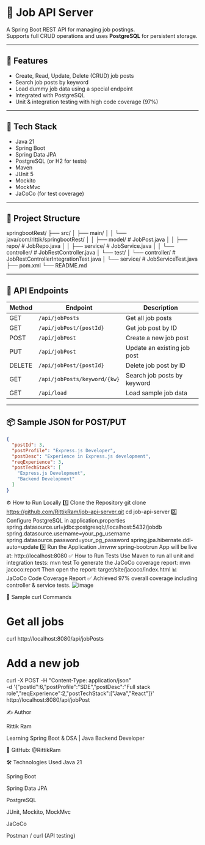 # 🧠 Job API Server

A Spring Boot REST API for managing job postings.  
Supports full CRUD operations and uses **PostgreSQL** for persistent storage.

---

## 🚀 Features

- Create, Read, Update, Delete (CRUD) job posts
- Search job posts by keyword
- Load dummy job data using a special endpoint
- Integrated with PostgreSQL
- Unit & integration testing with high code coverage (97%)

---

## 🧱 Tech Stack

- Java 21
- Spring Boot
- Spring Data JPA
- PostgreSQL (or H2 for tests)
- Maven
- JUnit 5
- Mockito
- MockMvc
- JaCoCo (for test coverage)

---

## 📁 Project Structure

springbootRest/
├── src/
│ ├── main/
│ │ └── java/com/rittik/springbootRest/
│ │ ├── model/ # JobPost.java
│ │ ├── repo/ # JobRepo.java
│ │ ├── service/ # JobService.java
│ │ └── controller/ # JobRestController.java
│ └── test/
│ └── controller/ # JobRestControllerIntegrationTest.java
│ └── service/ # JobServiceTest.java
├── pom.xml
└── README.md


---

## 🔗 API Endpoints

| Method | Endpoint                      | Description                     |
|--------|-------------------------------|---------------------------------|
| GET    | `/api/jobPosts`              | Get all job posts               |
| GET    | `/api/jobPost/{postId}`      | Get job post by ID              |
| POST   | `/api/jobPost`               | Create a new job post           |
| PUT    | `/api/jobPost`               | Update an existing job post     |
| DELETE | `/api/jobPost/{postId}`      | Delete job post by ID           |
| GET    | `/api/jobPosts/keyword/{kw}` | Search job posts by keyword     |
| GET    | `/api/load`                  | Load sample job data            |

---

## 📦 Sample JSON for POST/PUT

```json
{
  "postId": 3,
  "postProfile": "Express.js Developer",
  "postDesc": "Experience in Express.js development",
  "reqExperience": 3,
  "postTechStack": [
    "Express.js Development",
    "Backend Development"
  ]
}
```

⚙️ How to Run Locally
1️⃣ Clone the Repository
git clone https://github.com/RittikRam/job-api-server.git
cd job-api-server
2️⃣ Configure PostgreSQL in application.properties
spring.datasource.url=jdbc:postgresql://localhost:5432/jobdb
spring.datasource.username=your_pg_username
spring.datasource.password=your_pg_password
spring.jpa.hibernate.ddl-auto=update
3️⃣ Run the Application
./mvnw spring-boot:run
App will be live at: http://localhost:8080
✅ How to Run Tests
Use Maven to run all unit and integration tests:
mvn test
To generate the JaCoCo coverage report:
mvn jacoco:report
Then open the report:
target/site/jacoco/index.html
📊 JaCoCo Code Coverage Report
✅ Achieved 97% overall coverage including controller & service tests.
![image](https://github.com/user-attachments/assets/b2d608dc-7fd7-4b6e-94f7-9abc1355d33d)

📘 Sample curl Commands
# Get all jobs
curl http://localhost:8080/api/jobPosts

# Add a new job
curl -X POST -H "Content-Type: application/json" \
  -d '{"postId":6,"postProfile":"SDE","postDesc":"Full stack role","reqExperience":2,"postTechStack":["Java","React"]}' \
  http://localhost:8080/api/jobPost
  
✍️ Author

Rittik Ram

Learning Spring Boot & DSA | Java Backend Developer

📍 GitHub: @RittikRam



🛠 Technologies Used
Java 21

Spring Boot

Spring Data JPA

PostgreSQL

JUnit, Mockito, MockMvc

JaCoCo

Postman / curl (API testing)
